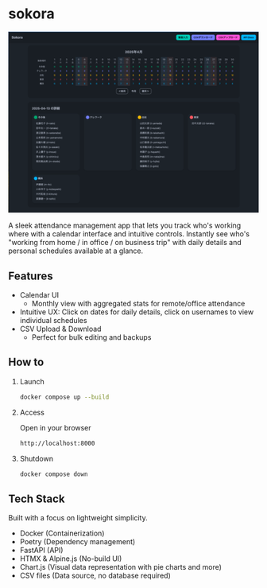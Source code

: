 # sokora

![image](docs/images/image1.png)

A sleek attendance management app that lets you track who's working where with a calendar interface and intuitive
controls. Instantly see who's "working from home / in office / on business trip" with daily details and personal
schedules available at a glance.

## Features

- Calendar UI
  - Monthly view with aggregated stats for remote/office attendance
- Intuitive UX: Click on dates for daily details, click on usernames to view individual schedules
- CSV Upload & Download
  - Perfect for bulk editing and backups

## How to

1. Launch

   ```bash
   docker compose up --build
   ```

2. Access

   Open in your browser

   ```bash
   http://localhost:8000
   ```

3. Shutdown

   ```bash
   docker compose down
   ```

## Tech Stack

Built with a focus on lightweight simplicity.

- Docker (Containerization)
- Poetry (Dependency management)
- FastAPI (API)
- HTMX & Alpine.js (No-build UI)
- Chart.js (Visual data representation with pie charts and more)
- CSV files (Data source, no database required)
